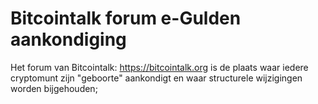 # Bitcointalk forum e-Gulden aankondiging

Het forum van Bitcointalk: https://bitcointalk.org is de plaats waar iedere cryptomunt zijn "geboorte" aankondigt en waar structurele wijzigingen worden bijgehouden; 